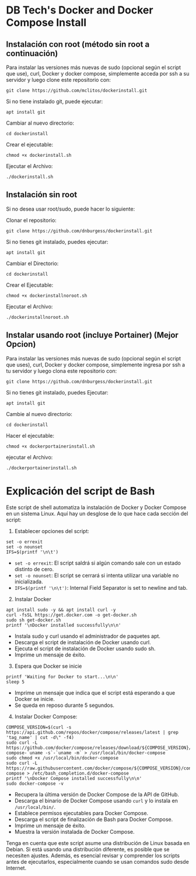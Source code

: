 DB Tech's Docker and Docker Compose Install
===

## Instalación con root (método sin root a continuación)

Para instalar las versiones más nuevas de sudo (opcional según el script que use), curl, Docker y docker compose, simplemente acceda por ssh a su servidor y luego clone este repositorio con:

```
git clone https://github.com/mclitos/dockerinstall.git
```
Si no tiene instalado git, puede ejecutar:
```
apt install git
```

Cambiar al nuevo directorio:
```
cd dockerinstall
```

Crear el ejecutable:
```
chmod +x dockerinstall.sh
```

Ejecutar el Archivo:
```
./dockerinstall.sh
```

## Instalación sin root

Si no desea usar root/sudo, puede hacer lo siguiente:

Clonar el repositorio:
```
git clone https://github.com/dnburgess/dockerinstall.git
```
Si no tienes git instalado, puedes ejecutar:
```
apt install git
```
Cambiar el Directorio:
```
cd dockerinstall
```

Crear el Ejecutable:
```
chmod +x dockerinstallnoroot.sh
```

Ejecutar el Archivo:
```
./dockerinstallnoroot.sh
```

## Instalar usando root (incluye Portainer)   (Mejor Opcion)

Para instalar las versiones más nuevas de sudo (opcional según el script que uses), curl, Docker y docker compose, simplemente ingresa por ssh a tu servidor y luego clona este repositorio con: 

```
git clone https://github.com/dnburgess/dockerinstall.git
```
Si no tienes git instalado, puedes Ejecutar:
```
apt install git
```

Cambie al nuevo directorio:
```
cd dockerinstall
```

Hacer el ejecutable:
```
chmod +x dockerportainerinstall.sh
```

ejecutar el Archivo:
```
./dockerportainerinstall.sh
```

Explicación del script de Bash
===

Este script de shell automatiza la instalación de Docker y Docker Compose en un sistema Linux. Aquí hay un desglose de lo que hace cada sección del script:
1. Establecer opciones del script:

```
set -o errexit
set -o nounset
IFS=$(printf '\n\t')
```
- ```set -o errexit```: El script saldrá si algún comando sale con un estado distinto de cero.
- ```set -o nounset```: El script se cerrará si intenta utilizar una variable no inicializada.
- ```IFS=$(printf '\n\t')```: Internal Field Separator is set to newline and tab.

2. Instalar Docker
```
apt install sudo -y && apt install curl -y
curl -fsSL https://get.docker.com -o get-docker.sh
sudo sh get-docker.sh
printf '\nDocker installed successfully\n\n'
```

- Instala sudo y curl usando el administrador de paquetes apt.
- Descarga el script de instalación de Docker usando curl.
- Ejecuta el script de instalación de Docker usando sudo sh.
- Imprime un mensaje de éxito.

3. Espera que Docker se inicie
```
printf 'Waiting for Docker to start...\n\n'
sleep 5
```
- Imprime un mensaje que indica que el script está esperando a que Docker se inicie.
- Se queda en reposo durante 5 segundos.

4. Instalar Docker Compose:
```
COMPOSE_VERSION=$(curl -s https://api.github.com/repos/docker/compose/releases/latest | grep 'tag_name' | cut -d\" -f4)
sudo curl -L https://github.com/docker/compose/releases/download/${COMPOSE_VERSION}/docker-compose-`uname -s`-`uname -m` > /usr/local/bin/docker-compose
sudo chmod +x /usr/local/bin/docker-compose
sudo curl -L https://raw.githubusercontent.com/docker/compose/${COMPOSE_VERSION}/contrib/completion/bash/docker-compose > /etc/bash_completion.d/docker-compose
printf '\nDocker Compose installed successfully\n\n'
sudo docker-compose -v
```

- Recupera la última versión de Docker Compose de la API de GitHub.
- Descarga el binario de Docker Compose usando ```curl```  y lo instala en ```/usr/local/bin/```.
- Establece permisos ejecutables para Docker Compose.
- Descarga el script de finalización de Bash para Docker Compose.
- Imprime un mensaje de éxito.
- Muestra la versión instalada de Docker Compose.


Tenga en cuenta que este script asume una distribución de Linux basada en Debian. Si está usando una distribución diferente, es posible que se necesiten ajustes. Además, es esencial revisar y comprender los scripts antes de ejecutarlos, especialmente cuando se usan comandos sudo desde Internet.
